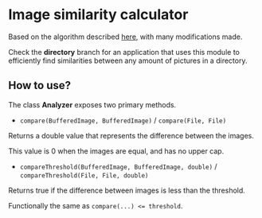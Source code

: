 # Image similarity calculator

Based on the algorithm described [here](https://web.archive.org/web/20160305150423/http://www.lac.inpe.br/JIPCookbook/6050-howto-compareimages.jsp), with many modifications made.

Check the **directory** branch for an application that uses this module to efficiently find similarities between any amount of pictures in a directory.

## How to use?

The class **Analyzer** exposes two primary methods.

- ```compare(BufferedImage, BufferedImage)``` / ```compare(File, File)```

Returns a double value that represents the difference between the images.

This value is 0 when the images are equal, and has no upper cap.

- ```compareThreshold(BufferedImage, BufferedImage, double)``` / ```compareThreshold(File, File, double)```

Returns true if the difference between images is less than the threshold.

Functionally the same as ```compare(...) <= threshold```.
